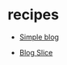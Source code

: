 # recipes

 <ul class='toc'><li><a href='/it/recipes/blog'>Simple blog</a></li></ul>

<ul class='toc'><li><a href='/it/recipes/slice'>Blog Slice</a></li></ul> 